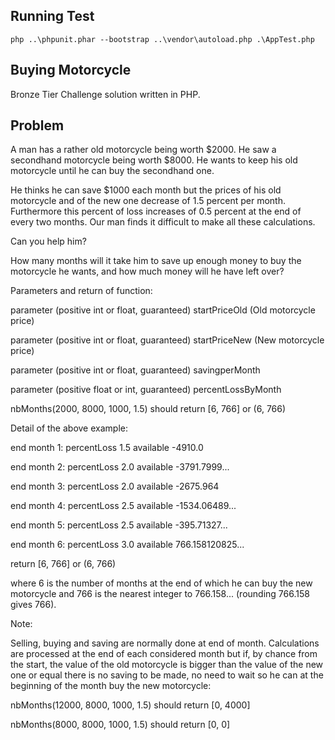 ## Running Test

``php ..\phpunit.phar --bootstrap ..\vendor\autoload.php .\AppTest.php``

## Buying Motorcycle

Bronze Tier Challenge solution written in PHP.

## Problem

A man has a rather old motorcycle being worth $2000. He saw a secondhand motorcycle being worth $8000. He wants to keep his old motorcycle until he can buy the secondhand one.

He thinks he can save $1000 each month but the prices of his old motorcycle and of the new one decrease of 1.5 percent per month. Furthermore this percent of loss increases of 0.5 percent at the end of every two months. Our man finds it difficult to make all these calculations.

Can you help him?

How many months will it take him to save up enough money to buy the motorcycle he wants, and how much money will he have left over?

Parameters and return of function:

parameter (positive int or float, guaranteed) startPriceOld (Old motorcycle price)

parameter (positive int or float, guaranteed) startPriceNew (New motorcycle price)

parameter (positive int or float, guaranteed) savingperMonth 

parameter (positive float or int, guaranteed) percentLossByMonth

nbMonths(2000, 8000, 1000, 1.5) should return [6, 766] or (6, 766)

Detail of the above example:

end month 1: percentLoss 1.5 available -4910.0

end month 2: percentLoss 2.0 available -3791.7999...

end month 3: percentLoss 2.0 available -2675.964

end month 4: percentLoss 2.5 available -1534.06489...

end month 5: percentLoss 2.5 available -395.71327...

end month 6: percentLoss 3.0 available 766.158120825...

return [6, 766] or (6, 766)

where 6 is the number of months at the end of which he can buy the new motorcycle and 766 is the nearest integer to 766.158... (rounding 766.158 gives 766).

Note:

Selling, buying and saving are normally done at end of month. Calculations are processed at the end of each considered month but if, by chance from the start, the value of the old motorcycle is bigger than the value of the new one or equal there is no saving to be made, no need to wait so he can at the beginning of the month buy the new motorcycle:

nbMonths(12000, 8000, 1000, 1.5) should return [0, 4000]

nbMonths(8000, 8000, 1000, 1.5) should return [0, 0]
